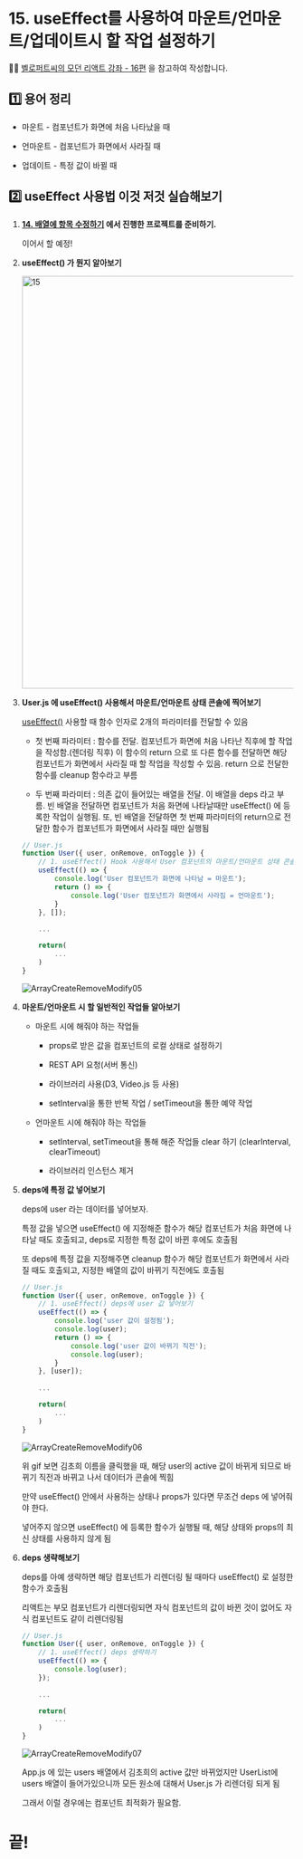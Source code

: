 # 15. useEffect를 사용하여 마운트/언마운트/업데이트시 할 작업 설정하기

✍🏻 [벨로퍼트씨의 모던 리액트 강좌 - 16편](https://react.vlpt.us/basic/16-useEffect.html) 을 참고하여 작성합니다.

## 1️⃣ 용어 정리

* 마운트 - 컴포넌트가 화면에 처음 나타났을 때

* 언마운트 - 컴포넌트가 화면에서 사라질 때

* 업데이트 - 특정 값이 바뀔 때

## 2️⃣ useEffect 사용법 이것 저것 실습해보기

1. __[14. 배열에 항목 수정하기](https://github.com/EndlessCreation/react_study/blob/main/Chohee/2020-12-21-14-%EB%B0%B0%EC%97%B4%EC%97%90-%ED%95%AD%EB%AA%A9-%EC%88%98%EC%A0%95%ED%95%98%EA%B8%B0.md) 에서 진행한 프로젝트를 준비하기.__

    이어서 할 예정!

2. __useEffect() 가 뭔지 알아보기__

    <img width="729" alt="15" src="https://user-images.githubusercontent.com/31889335/102887997-426d2180-449b-11eb-9479-fdb2e774b425.png">

3. __User.js 에 useEffect() 사용해서 마운트/언마운트 상태 콘솔에 찍어보기__

    [useEffect()](https://ko.reactjs.org/docs/hooks-effect.html) 사용할 때 함수 인자로 2개의 파라미터를 전달할 수 있음

    * 첫 번째 파라미터 : 함수를 전달. 컴포넌트가 화면에 처음 나타난 직후에 할 작업을 작성함.(렌더링 직후) 이 함수의 return 으로 또 다른 함수를 전달하면 해당 컴포넌트가 화면에서 사라질 때 할 작업을 작성할 수 있음. return 으로 전달한 함수를 cleanup 함수라고 부름

    * 두 번째 파라미터 : 의존 값이 들어있는 배열을 전달. 이 배열을 deps 라고 부름. 빈 배열을 전달하면 컴포넌트가 처음 화면에 나타날때만 useEffect() 에 등록한 작업이 실행됨. 또, 빈 배열을 전달하면 첫 번째 파라미터의 return으로 전달한 함수가 컴포넌트가 화면에서 사라질 때만 실행됨

    ~~~javascript
    // User.js
    function User({ user, onRemove, onToggle }) {
        // 1. useEffect() Hook 사용해서 User 컴포넌트의 마운트/언마운트 상태 콘솔에 찍어보기
        useEffect(() => {
            console.log('User 컴포넌트가 화면에 나타남 = 마운트');
            return () => {
                console.log('User 컴포넌트가 화면에서 사라짐 = 언마운트');
            }
        }, []);
        
        ...

        return(
            ...
        )
    }
    ~~~

    ![ArrayCreateRemoveModify05](https://user-images.githubusercontent.com/31889335/102887132-b4446b80-4499-11eb-9e76-e47541c0f7fd.gif)

4. __마운트/언마운트 시 할 일반적인 작업들 알아보기__

    * 마운트 시에 해줘야 하는 작업들

        * props로 받은 값을 컴포넌트의 로컬 상태로 설정하기

        * REST API 요청(서버 통신)

        * 라이브러리 사용(D3, Video.js 등 사용)

        * setInterval을 통한 반복 작업 / setTimeout을 통한 예약 작업

    * 언마운트 시에 해줘야 하는 작업들

        * setInterval, setTimeout을 통해 해준 작업들 clear 하기 (clearInterval, clearTimeout)

        * 라이브러리 인스턴스 제거

5. __deps에 특정 값 넣어보기__

    deps에 user 라는 데이터를 넣어보자.

    특정 값을 넣으면 useEffect() 에 지정해준 함수가 해당 컴포넌트가 처음 화면에 나타날 때도 호출되고, deps로 지정한 특정 값이 바뀐 후에도 호출됨

    또 deps에 특정 값을 지정해주면 cleanup 함수가 해당 컴포넌트가 화면에서 사라질 때도 호출되고, 지정한 배열의 값이 바뀌기 직전에도 호출됨

    ~~~javascript
    // User.js
    function User({ user, onRemove, onToggle }) {
        // 1. useEffect() deps에 user 값 넣어보기
        useEffect(() => {
            console.log('user 값이 설정됨');
            console.log(user);
            return () => {
                console.log('user 값이 바뀌기 직전');
                console.log(user);
            }
        }, [user]);
        
        ...

        return(
            ...
        )
    }
    ~~~

    ![ArrayCreateRemoveModify06](https://user-images.githubusercontent.com/31889335/102888697-a217fc80-449c-11eb-9f2b-6e4e90749630.gif)

    위 gif 보면 김초희 이름을 클릭했을 때, 해당 user의 active 값이 바뀌게 되므로 바뀌기 직전과 바뀌고 나서 데이터가 콘솔에 찍힘

    만약 useEffect() 안에서 사용하는 상태나 props가 있다면 무조건 deps 에 넣어줘야 한다.

    넣어주지 않으면 useEffect() 에 등록한 함수가 실행될 때, 해당 상태와 props의 최신 상태를 사용하지 않게 됨

6. __deps 생략해보기__

    deps를 아예 생략하면 해당 컴포넌트가 리렌더링 될 때마다 useEffect() 로 설정한 함수가 호출됨

    리액트는 부모 컴포넌트가 리렌더링되면 자식 컴포넌트의 값이 바뀐 것이 없어도 자식 컴포넌트도 같이 리렌더링됨

    ~~~javascript
    // User.js
    function User({ user, onRemove, onToggle }) {
        // 1. useEffect() deps 생략하기
        useEffect(() => {
            console.log(user);
        });
        
        ...

        return(
            ...
        )
    }
    ~~~

    ![ArrayCreateRemoveModify07](https://user-images.githubusercontent.com/31889335/102889168-7fd2ae80-449d-11eb-8e99-e89386398f66.gif)

    App.js 에 있는 users 배열에서 김초희의 active 값만 바뀌었지만 UserList에 users 배열이 들어가있으니까 모든 원소에 대해서 User.js 가 리렌더링 되게 됨

    그래서 이럴 경우에는 컴포넌트 최적화가 필요함.

# 끝!